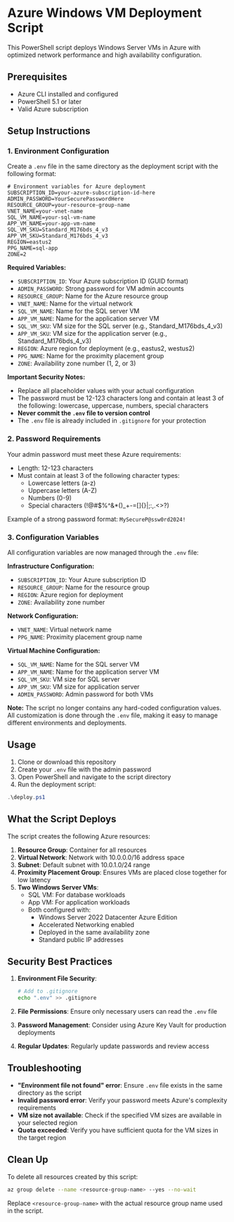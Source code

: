 # Azure Windows VM Deployment Script

This PowerShell script deploys Windows Server VMs in Azure with optimized network performance and high availability configuration.

## Prerequisites

- Azure CLI installed and configured
- PowerShell 5.1 or later
- Valid Azure subscription

## Setup Instructions

### 1. Environment Configuration

Create a `.env` file in the same directory as the deployment script with the following format:

```
# Environment variables for Azure deployment
SUBSCRIPTION_ID=your-azure-subscription-id-here
ADMIN_PASSWORD=YourSecurePasswordHere
RESOURCE_GROUP=your-resource-group-name
VNET_NAME=your-vnet-name
SQL_VM_NAME=your-sql-vm-name
APP_VM_NAME=your-app-vm-name
SQL_VM_SKU=Standard_M176bds_4_v3
APP_VM_SKU=Standard_M176bds_4_v3
REGION=eastus2
PPG_NAME=sql-app
ZONE=2
```

**Required Variables:**
- `SUBSCRIPTION_ID`: Your Azure subscription ID (GUID format)
- `ADMIN_PASSWORD`: Strong password for VM admin accounts
- `RESOURCE_GROUP`: Name for the Azure resource group
- `VNET_NAME`: Name for the virtual network
- `SQL_VM_NAME`: Name for the SQL server VM
- `APP_VM_NAME`: Name for the application server VM
- `SQL_VM_SKU`: VM size for the SQL server (e.g., Standard_M176bds_4_v3)
- `APP_VM_SKU`: VM size for the application server (e.g., Standard_M176bds_4_v3)
- `REGION`: Azure region for deployment (e.g., eastus2, westus2)
- `PPG_NAME`: Name for the proximity placement group
- `ZONE`: Availability zone number (1, 2, or 3)

**Important Security Notes:**
- Replace all placeholder values with your actual configuration
- The password must be 12-123 characters long and contain at least 3 of the following: lowercase, uppercase, numbers, special characters
- **Never commit the `.env` file to version control**
- The `.env` file is already included in `.gitignore` for your protection

### 2. Password Requirements

Your admin password must meet these Azure requirements:
- Length: 12-123 characters
- Must contain at least 3 of the following character types:
  - Lowercase letters (a-z)
  - Uppercase letters (A-Z)
  - Numbers (0-9)
  - Special characters (!@#$%^&*()_+-=[]{}|;:,.<>?)

Example of a strong password format: `MySecureP@ssw0rd2024!`

### 3. Configuration Variables

All configuration variables are now managed through the `.env` file:

**Infrastructure Configuration:**
- `SUBSCRIPTION_ID`: Your Azure subscription ID
- `RESOURCE_GROUP`: Name for the resource group
- `REGION`: Azure region for deployment
- `ZONE`: Availability zone number

**Network Configuration:**
- `VNET_NAME`: Virtual network name
- `PPG_NAME`: Proximity placement group name

**Virtual Machine Configuration:**
- `SQL_VM_NAME`: Name for the SQL server VM
- `APP_VM_NAME`: Name for the application server VM
- `SQL_VM_SKU`: VM size for SQL server
- `APP_VM_SKU`: VM size for application server
- `ADMIN_PASSWORD`: Admin password for both VMs

**Note:** The script no longer contains any hard-coded configuration values. All customization is done through the `.env` file, making it easy to manage different environments and deployments.

## Usage

1. Clone or download this repository
2. Create your `.env` file with the admin password
3. Open PowerShell and navigate to the script directory
4. Run the deployment script:

```powershell
.\deploy.ps1
```

## What the Script Deploys

The script creates the following Azure resources:

1. **Resource Group**: Container for all resources
2. **Virtual Network**: Network with 10.0.0.0/16 address space
3. **Subnet**: Default subnet with 10.0.1.0/24 range
4. **Proximity Placement Group**: Ensures VMs are placed close together for low latency
5. **Two Windows Server VMs**:
   - SQL VM: For database workloads
   - App VM: For application workloads
   - Both configured with:
     - Windows Server 2022 Datacenter Azure Edition
     - Accelerated Networking enabled
     - Deployed in the same availability zone
     - Standard public IP addresses

## Security Best Practices

1. **Environment File Security**:
   ```bash
   # Add to .gitignore
   echo ".env" >> .gitignore
   ```

2. **File Permissions**: Ensure only necessary users can read the `.env` file

3. **Password Management**: Consider using Azure Key Vault for production deployments

4. **Regular Updates**: Regularly update passwords and review access

## Troubleshooting

- **"Environment file not found" error**: Ensure `.env` file exists in the same directory as the script
- **Invalid password error**: Verify your password meets Azure's complexity requirements
- **VM size not available**: Check if the specified VM sizes are available in your selected region
- **Quota exceeded**: Verify you have sufficient quota for the VM sizes in the target region

## Clean Up

To delete all resources created by this script:

```bash
az group delete --name <resource-group-name> --yes --no-wait
```

Replace `<resource-group-name>` with the actual resource group name used in the script.
